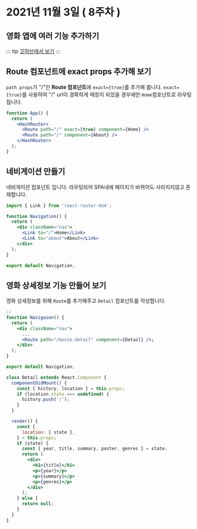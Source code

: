 # 2021년 11월 3일 ( 8주차 )

## 영화 앱에 여러 기능 추가하기

::: tip
[깃허브에서 보기](https://github.com/dalcon10028/movie_app_2021/tree/master/docs/src/review-note/2021-11-03)
:::

## Route 컴포넌트에 exact props 추가해 보기

`path props`가 "/"인 **Route 컴포넌트**에 `exact={true}`를 추가해 봅니다.
`exact={true}`를 사용하여 "/" url이 경확하게 매칭이 되었을 경우에만 `Home`컴포넌트로
라우팅 됩니다.

```jsx
function App() {
  return (
    <HashRouter>
      <Route path="/" exact={true} component={Home} />
      <Route path="/" component={About} />
    </HashRouter>
  );
}
```

## 네비게이션 만들기

네비게이션 컴포넌트 입니다. 라우팅되어 SPA내에 페이지가 바뀌어도 사라지지않고 존재합니다.

```jsx
import { Link } from 'react-router-dom';

function Navigation() {
  return (
    <div className="nav">
      <Link to="/">Home</Link>
      <Link to="about">About</Link>
    </div>
  );
}

export default Navigation;
```

## 영화 상세정보 기능 만들어 보기

영화 상세정보를 위해 `Route`를 추가해주고 `Detail` 컴포넌트를 작성합니다.

```jsx
//
function Navigaion() {
  return (
    <div className="nav">
      ...
      <Route path="/movie-detail" component={Detail} />;
    </div>
  );
}

export default Navigation;
```

```jsx
class Detail extends React.Component {
  componentDidMount() {
    const { history, location } = this.props;
    if (location.state === undefined) {
      history.push('/');
    }
  }

  render() {
    const {
      location: { state },
    } = this.props;
    if (state) {
      const { year, title, summary, poster, genres } = state;
      return (
        <div>
          <h1>{title}</h1>
          <p>{year}</p>
          <p>{summary}</p>
          <p>{genres}</p>
        </div>
      );
    } else {
      return null;
    }
  }
}
```
